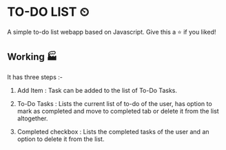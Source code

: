 # TO-DO LIST ⏲

A simple to-do list webapp based on Javascript. Give this a ⭐ if you liked!

## Working 🏭

It has three steps :-

1. Add Item : Task can be added to the list of To-Do Tasks.

2. To-Do Tasks :  Lists the current list of to-do of the user, has option to mark as completed and move to completed tab or delete it from the list altogether.

3. Completed checkbox :  Lists the completed tasks of the user and an option to delete it from the list.



